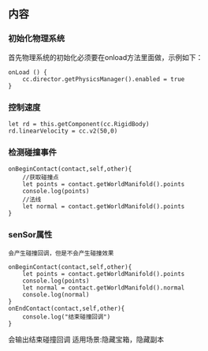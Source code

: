 ## 内容


### 初始化物理系统
首先物理系统的初始化必须要在onload方法里面做，示例如下：
```
onLoad () {
    cc.director.getPhysicsManager().enabled = true
}
```

### 控制速度
```
let rd = this.getComponent(cc.RigidBody)
rd.linearVelocity = cc.v2(50,0)
```

### 检测碰撞事件
```
onBeginContact(contact,self,other){
    //获取碰撞点
    let points = contact.getWorldManifold().points
    console.log(points)
    //法线
    let normal = contact.getWorldManifold().points
}
```
### senSor属性
```
会产生碰撞回调，但是不会产生碰撞效果

onBeginContact(contact,self,other){
    let points = contact.getWorldManifold().points
    console.log(points)
    let normal = contact.getWorldManifold().normal
    console.log(normal)
}
onEndContact(contact,self,other){
    console.log("结束碰撞回调")
}
```
会输出结束碰撞回调
适用场景:隐藏宝箱，隐藏副本